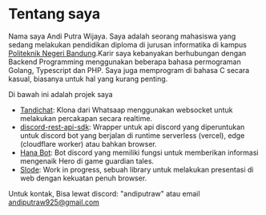 # Tentang saya

Nama saya Andi Putra Wijaya. Saya adalah seorang mahasiswa yang sedang melakukan pendidikan diploma di jurusan informatika di kampus [Politeknik Negeri Bandung](https://www.polban.ac.id/).Karir saya kebanyakan berhubungan dengan Backend Programming menggunakan beberapa bahasa permograman Golang, Typescript dan PHP. Saya juga memprogram di bahasa C secara kasual, biasanya untuk hal yang kurang penting.

Di bawah ini adalah projek saya

- [Tandichat](https://github.com/andiputraw/Tandichat): Klona dari Whatsaap menggunakan websocket untuk melakukan percakapan secara realtime.
- [discord-rest-api-sdk](https://github.com/andiputraw/discord-rest-api-sdk): Wrapper untuk api discord yang diperuntukan untuk discord bot yang berjalan di runtime serverless (vercel), edge (cloudflare worker) atau bahkan browser.
- [Hana Bot](https://github.com/andiputraw/hana-bot): Bot discord yang memiliki fungsi untuk memberikan informasi mengenaik Hero di game guardian tales.
- [Slode](https://github.com/andiputraw/slode): Work in progress, sebuah library untuk melakukan presentasi di web dengan kekuatan penuh browser.

Untuk kontak, Bisa lewat discord: "andiputraw" atau email andiputraw925@gmail.com